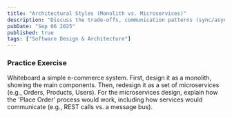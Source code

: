```yaml
---
title: "Architectural Styles (Monolith vs. Microservices)"
description: "Discuss the trade-offs, communication patterns (sync/async), and challenges of microservices."
pubDate: "Sep 06 2025"
published: true
tags: ["Software Design & Architecture"]
---
```


### Practice Exercise

Whiteboard a simple e-commerce system. First, design it as a monolith, showing the main components. Then, redesign it as a set of microservices (e.g., Orders, Products, Users). For the microservices design, explain how the 'Place Order' process would work, including how services would communicate (e.g., REST calls vs. a message bus).
